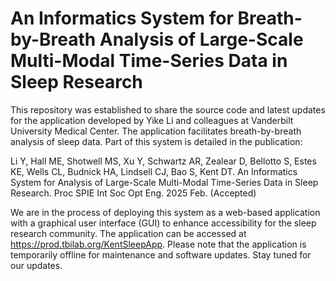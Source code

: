# An Informatics System for Breath-by-Breath Analysis of Large-Scale Multi-Modal Time-Series Data in Sleep Research 

This repository was established to share the source code and latest updates for the application developed by Yike Li and colleagues at Vanderbilt University Medical Center. The application facilitates breath-by-breath analysis of sleep data. Part of this system is detailed in the publication: 

Li Y, Hall ME, Shotwell MS, Xu Y, Schwartz AR, Zealear D, Bellotto S, Estes KE, Wells CL, Budnick HA, Lindsell CJ, Bao S, Kent DT. An Informatics System for Analysis of Large-Scale Multi-Modal Time-Series Data in Sleep Research. Proc SPIE Int Soc Opt Eng. 2025 Feb. (Accepted)

We are in the process of deploying this system as a web-based application with a graphical user interface (GUI) to enhance accessibility for the sleep research community. The application can be accessed at https://prod.tbilab.org/KentSleepApp. Please note that the application is temporarily offline for maintenance and software updates. Stay tuned for our updates.

